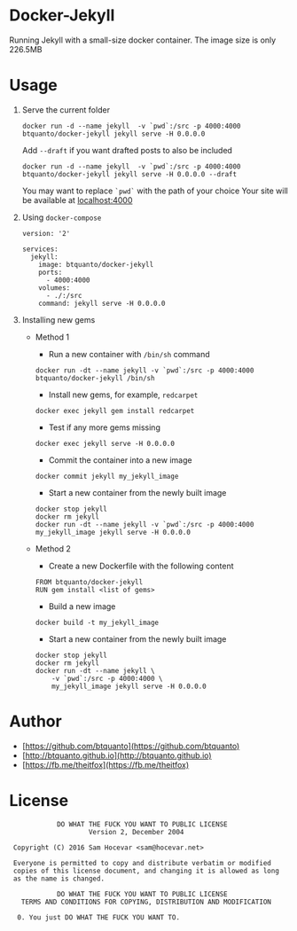 # Docker-Jekyll

Running Jekyll with a small-size docker container.
The image size is only 226.5MB

# Usage

1. Serve the current folder
    ```
    docker run -d --name jekyll  -v `pwd`:/src -p 4000:4000  btquanto/docker-jekyll jekyll serve -H 0.0.0.0
    ```
    Add `--draft` if you want drafted posts to also be included
    ```
    docker run -d --name jekyll  -v `pwd`:/src -p 4000:4000  btquanto/docker-jekyll jekyll serve -H 0.0.0.0 --draft
    ```
    You may want to replace `` `pwd` `` with the path of your choice
    Your site will be available at [localhost:4000](http://localhost:4000)

2. Using `docker-compose`
    ```
    version: '2'

    services:
      jekyll:
        image: btquanto/docker-jekyll
        ports:
          - 4000:4000
        volumes:
          - ./:/src
        command: jekyll serve -H 0.0.0.0
    ```

3. Installing new gems
    * Method 1
        * Run a new container with `/bin/sh` command
        ```
        docker run -dt --name jekyll -v `pwd`:/src -p 4000:4000 btquanto/docker-jekyll /bin/sh
        ```
        * Install new gems, for example, `redcarpet`
        ```
        docker exec jekyll gem install redcarpet
        ```
        * Test if any more gems missing
        ```
        docker exec jekyll serve -H 0.0.0.0
        ```
        * Commit the container into a new image
        ```
        docker commit jekyll my_jekyll_image
        ```
        * Start a new container from the newly built image
        ```
        docker stop jekyll
        docker rm jekyll
        docker run -dt --name jekyll -v `pwd`:/src -p 4000:4000 my_jekyll_image jekyll serve -H 0.0.0.0
        ```

    * Method 2
        * Create a new Dockerfile with the following content
        ```
        FROM btquanto/docker-jekyll
        RUN gem install <list of gems>
        ```
        * Build a new image
        ```
        docker build -t my_jekyll_image
        ```
        * Start a new container from the newly built image
        ```
        docker stop jekyll
        docker rm jekyll
        docker run -dt --name jekyll \
            -v `pwd`:/src -p 4000:4000 \
            my_jekyll_image jekyll serve -H 0.0.0.0
        ```

# Author

* [https://github.com/btquanto](https://github.com/btquanto)
* [http://btquanto.github.io](http://btquanto.github.io)
* [https://fb.me/theitfox](https://fb.me/theitfox)

# License
```
            DO WHAT THE FUCK YOU WANT TO PUBLIC LICENSE
                    Version 2, December 2004

 Copyright (C) 2016 Sam Hocevar <sam@hocevar.net>

 Everyone is permitted to copy and distribute verbatim or modified
 copies of this license document, and changing it is allowed as long
 as the name is changed.

            DO WHAT THE FUCK YOU WANT TO PUBLIC LICENSE
   TERMS AND CONDITIONS FOR COPYING, DISTRIBUTION AND MODIFICATION

  0. You just DO WHAT THE FUCK YOU WANT TO.
```
